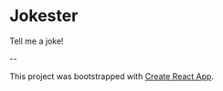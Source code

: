 # Jokester

Tell me a joke!

--

This project was bootstrapped with [Create React App](https://github.com/facebook/create-react-app).

